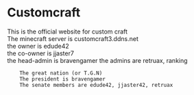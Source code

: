 # Customcraft
This is the official website for custom craft  
The minecraft server is customcraft3.ddns.net  
the owner is edude42  
the co-owner is jjaster7  
the head-admin is bravengamer
the admins are retruax, ranking  
  
    
      
        The great nation (or T.G.N)  
        The president is bravengamer  
        The senate members are edude42, jjaster42, retruax
        
